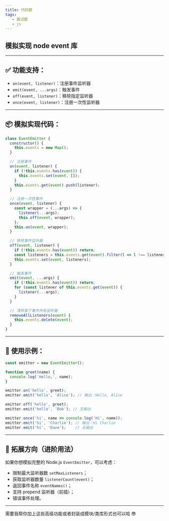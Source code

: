 ```yaml
---
title: 代码题
tags:
   - 面试题
   - js
---
```

## 模拟实现 node event 库

---

## ✅ 功能支持：

- `on(event, listener)`：注册事件监听器  
- `emit(event, ...args)`：触发事件  
- `off(event, listener)`：移除指定监听器  
- `once(event, listener)`：注册一次性监听器  

---

## 📦 模拟实现代码：

```js
class EventEmitter {
  constructor() {
    this.events = new Map();
  }

  // 注册事件
  on(event, listener) {
    if (!this.events.has(event)) {
      this.events.set(event, []);
    }
    this.events.get(event).push(listener);
  }

  // 注册一次性事件
  once(event, listener) {
    const wrapper = (...args) => {
      listener(...args);
      this.off(event, wrapper);
    };
    this.on(event, wrapper);
  }

  // 移除事件监听器
  off(event, listener) {
    if (!this.events.has(event)) return;
    const listeners = this.events.get(event).filter(l => l !== listener);
    this.events.set(event, listeners);
  }

  // 触发事件
  emit(event, ...args) {
    if (!this.events.has(event)) return;
    for (const listener of this.events.get(event)) {
      listener(...args);
    }
  }

  // 清除某个事件所有监听器
  removeAllListeners(event) {
    this.events.delete(event);
  }
}
```

---

## 🧪 使用示例：

```js
const emitter = new EventEmitter();

function greet(name) {
  console.log('Hello,', name);
}

emitter.on('hello', greet);
emitter.emit('hello', 'Alice'); // 输出：Hello, Alice

emitter.off('hello', greet);
emitter.emit('hello', 'Bob'); // 无输出

emitter.once('hi', name => console.log('Hi', name));
emitter.emit('hi', 'Charlie'); // 输出：Hi Charlie
emitter.emit('hi', 'Dave');    // 无输出
```

---

## 🔧 拓展方向（进阶用法）

如果你想模拟完整的 Node.js `EventEmitter`，可以考虑：

- 限制最大监听器数 `setMaxListeners`；
- 获取监听器数量 `listenerCount(event)`；
- 返回事件名称 `eventNames()`；
- 支持 prepend 监听器（前插）；
- 错误事件处理。

---

需要我帮你加上这些高级功能或者封装成模块/类库形式也可以哈 😎